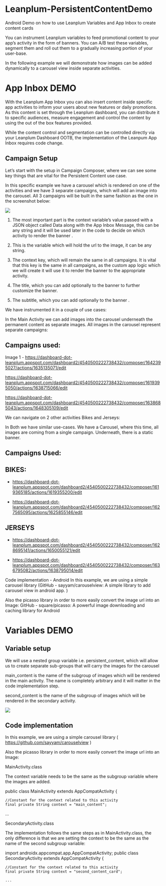 # Leanplum-PersistentContentDemo
Android Demo on how to use Leanplum Variables and App Inbox to create content cards

You can instrument Leanplum variables to feed promotional content to your app’s activity in the form of banners. You can A/B test these variables, segment them and roll out them to a gradually increasing portion of your user-base.

In the following example we will demonstrate how images can be added dynamically to a carousel view inside separate activities.

# App Inbox DEMO

With the Leanplum App Inbox you can also insert content inside specific app activities to inform your users about new features or daily promotions. As this content is set through the Leanplum dashboard, you  can distribute it to specific audiences, measure engagement and control the content by using the out of the box features provided.

While the content control and segmentation can be controlled directly via your Leanplum Dashboard OOTB, the implementation of the Leanpum App Inbox requires code change.

## Campaign Setup
Let’s start with the setup in Campaign Composer, where we can see some key things that are vital for the Persistent Content use case. 

In this specific example we have a carousel which is rendered on one of the activities and we have 3 separate campaigns, which will add an image into the carousel. All 3 campaigns will be built in the same fashion as the one in the screenshot below:

<img src="https://github.com/Leanplum/Leanplum-PersistentContentDemo/blob/master/appinbox_demo.png"/>

1. The most important part is the context variable’s value passed with a JSON object called Data along with the App Inbox Message, this can be any string and it will be used later in the code to decide on which activity to render the banner .

2. This is the variable which will hold the url to the image, it can be any string.

3. The context key, which will remain the same in all campaigns. It is vital that this key is the same in all campaigns, as the custom app logic which we will create it will use it to render the banner  to the appropriate activity.

4. The title, which you can add optionally to the banner  to further customize the  banner.

5. The subtitle, which you can add optionally to the banner .

We have instrumented it in a couple of use cases:

In the Main Activity we can add images into the carousel underneath the permanent content as separate images. All images in the carousel represent separate campaigns:

## Campaigns used:

Image 1 - https://dashboard-dot-leanplum.appspot.com/dashboard2/4540500222738432/composer/1642395027/actions/1635135071/edit

https://dashboard-dot-leanplum.appspot.com/dashboard2/4540500222738432/composer/1619395050/actions/1638715066/edit

https://dashboard-dot-leanplum.appspot.com/dashboard2/4540500222738432/composer/1638685043/actions/1648305109/edit

 

We can navigate on 2 other activities Bikes and Jerseys:

In Both we have similar use-cases. We have a Carousel, where this time, all images are coming from a single campaign. Underneath, there is a static banner.

## Campaigns Used:

## BIKES:

* <a>https://dashboard-dot-leanplum.appspot.com/dashboard2/4540500222738432/composer/1619365185/actions/1619355200/edit</a>

* <a>https://dashboard-dot-leanplum.appspot.com/dashboard2/4540500222738432/composer/1627565095/actions/1625855146/edit</a>

## JERSEYS

* <a>https://dashboard-dot-leanplum.appspot.com/dashboard2/4540500222738432/composer/1628695141/actions/1650055121/edit</a>

* <a>https://dashboard-dot-leanplum.appspot.com/dashboard2/4540500222738432/composer/1636795082/actions/1638795014/edit</a>

 

Code implementation - Android
In this example, we are using a simple carousel library (GitHub - sayyam/carouselview: A simple library to add carousel view in android app. )

Also the picasso library in order to more easily convert the image url into an Image: GitHub - square/picasso: A powerful image downloading and caching library for Android 


# Variables DEMO

## Variable setup

We will use a nested group variable i.e. persistent_content, which will allow us to create separate sub-groups that will carry the images for the carousel

main_content is the name of the subgroup of images which will be rendered in the main activity. The name is completely arbitrary and it will matter in the code implementation step.

second_content is the name of the subgroup of images which will be rendered in the secondary activity. 

<img src="https://github.com/Leanplum/Leanplum-PersistentContentDemo/blob/master/vars_demo.png"/>

## Code implementation

In this example, we are using a simple carousel library ( <a>https://github.com/sayyam/carouselview</a> )

Also the picasso library in order to more easily convert the image url into an Image: 


MainActivity.class

The context variable needs to be the same as the subgroup variable where the images are added.


public class MainActivity extends AppCompatActivity {

    //Constant for the context related to this activity
    final private String context = "main_content";

  ...

SecondaryActivity.class

The implementation follows the same steps as in MainActivity.class, the only difference is that we are setting the context to be the same as the name of the second subgroup variable:


import androidx.appcompat.app.AppCompatActivity;
public class SecondaryActivity extends AppCompatActivity {

    //Constant for the context related to this activity
    final private String context = "second_content_card";
    
    ...
